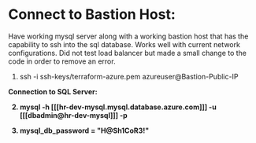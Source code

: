 # Connect to Bastion Host:

Have working mysql server along with a working bastion host that has the capability to ssh into the sql database. Works well with current network configurations. Did not test load balancer but made a small change to the code in order to remove an error.


1) ssh -i ssh-keys/terraform-azure.pem azureuser@Bastion-Public-IP

 <b>  Connection to SQL Server: </br>
 
2) mysql -h [[[hr-dev-mysql.mysql.database.azure.com]]] -u [[[dbadmin@hr-dev-mysql]]] -p 

3) mysql_db_password = "H@Sh1CoR3!"
